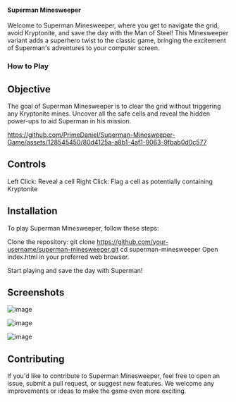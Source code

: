 #### Superman Minesweeper

Welcome to Superman Minesweeper, where you get to navigate the grid, avoid Kryptonite, and save the day with the Man of Steel! This Minesweeper variant adds a superhero twist to the classic game, bringing the excitement of Superman's adventures to your computer screen.

### How to Play
## Objective
The goal of Superman Minesweeper is to clear the grid without triggering any Kryptonite mines. Uncover all the safe cells and reveal the hidden power-ups to aid Superman in his mission.


https://github.com/PrimeDaniel/Superman-Minesweeper-Game/assets/128545450/80d4125a-a8b1-4af1-9063-9fbab0d0c577


## Controls
Left Click: Reveal a cell
Right Click: Flag a cell as potentially containing Kryptonite

## Installation
To play Superman Minesweeper, follow these steps:

Clone the repository:
git clone https://github.com/your-username/superman-minesweeper.git
cd superman-minesweeper
Open index.html in your preferred web browser.

Start playing and save the day with Superman!

## Screenshots
![image](https://github.com/PrimeDaniel/Superman-Minesweeper-Game/assets/128545450/8e0edd03-9774-405b-a8e4-de21eb15f4d3)

![image](https://github.com/PrimeDaniel/Superman-Minesweeper-Game/assets/128545450/f727d7c4-2677-4996-9724-f21d03203734)

![image](https://github.com/PrimeDaniel/Superman-Minesweeper-Game/assets/128545450/1396dde6-4837-47aa-8acd-f84863c37b43)




## Contributing
If you'd like to contribute to Superman Minesweeper, feel free to open an issue, submit a pull request, or suggest new features. We welcome any improvements or ideas to make the game even more exciting.

